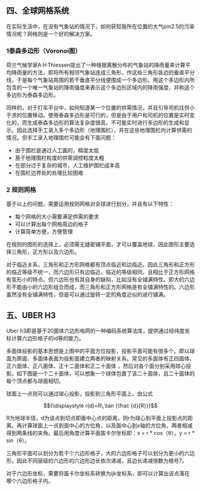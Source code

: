 ## 四、全球网格系统
在实际生活中，在没有气象站的情况下，如何获知我所在位置的大气pm2.5的污染情况呢？网格则是一个好的解决方案。
### 1泰森多边形（Voronoi图）
荷兰气候学家A·H·Thiessen提出了一种根据离散分布的气象站的降雨量来计算平均降雨量的方法，即将所有相邻气象站连成三角形，作这些三角形各边的垂直平分线，于是每个气象站周围的若干垂直平分线便围成一个多边形。用这个多边形内所包含的一个唯一气象站的降雨强度来表示这个多边形区域内的降雨强度，并称这个多边形为泰森多边形。

同样的，对于打车平台中，如何知道某一个位置的供需情况，并且引导司机往供小于求的位置移动。使用泰森多边形是可行的，但是由于用户和司机的位置是实时变化的，而生成泰森多边形的算法复杂度很高，不可能实时进行多边形的生成和显示。因此选择手工录入多个多边形（地理围栏），并在这些地理围栏内计算供需的情况。但手工录入地理围栏可能会有下面问题：
* 由于围栏是通过人工画的，精度太低
* 基于地理围栏粒度的供需调控粒度太粗
* 在部分过于复杂的城市，人工维护围栏成本高
* 在围栏边界处的处理比较困难

### 2 规则网格
基于以上的问题，需要运用规则网格对全球进行划分，并且有以下特性：
* 每个网格的大小需要满足供需的要求
* 可以计算出每个网格周边的格子
* 计算简单方便，方便管理

在规则的图形的选择上，必须需无缝密铺平面，才可以覆盖地球，因此图形主要选择三角形，正方形以及六边形。

对于临近关系，三角形和正方形网格都有顶点临近和边临近。因此三角形和正方形的临近等级不统一，而六边形只有边临近，临近的等级相同，且相比于正方形网格有变形小的特点。但六边形也有其自身的缺陷，比如没有全铺满特性。即大的六边形不能由小的六边形组合而成，而三角形和正方形网格是有全铺满特性的。六边形虽然没有全铺满特性，但是可以通过旋转一定的角度近似的进行铺满。


## 五、UBER H3
Uber h3即是基于20面体六边形格网的一种编码系统算法库，提供通过经纬度坐标计算六边形格子的id等的能力。

多面体投影的基本思想是上图中的平面方位投影，投影平面可能有很多个。即以球面为原面、多面体表面为投影面建立两者的映射关系。常见的多面体有正四面体、正六面体、正八面体、正十二面体和正二十面体 ，然后对各个面分别采用球心投影。如下图是一个二十面体，可以想象一个球体包裹了该二十面体，且二十面体的每个顶点都与球面相切。

                             

球面上一点则可以通过球心投影，投影到三角形平面上。由公式

$${\displaystyle r(d)=R\,\tan {\frac {d}{R}}}$$

R为地球半径，d为该点到切点即面中心点的距离，则r为球心到平面上投影点的距离。再计算球面上一点到面中心的方位角，以及面中心到x轴的方位角，两者相减得到两条线的夹角。最后用角度计算平面笛卡尔坐标即：x = r * cos（θ），y = r * sin（θ）。

三角形平面可以划分为若干个六边形格子，大的六边形格子可以划分为更小的六边形，因此不同层级的六边形的六边形边长依次递减，且边长递减倍数为根号7。



对于六边形坐标，需要将笛卡尔坐标系转换为ijk坐标系，即可以计算出该点落在哪个六边形格子内。

 



